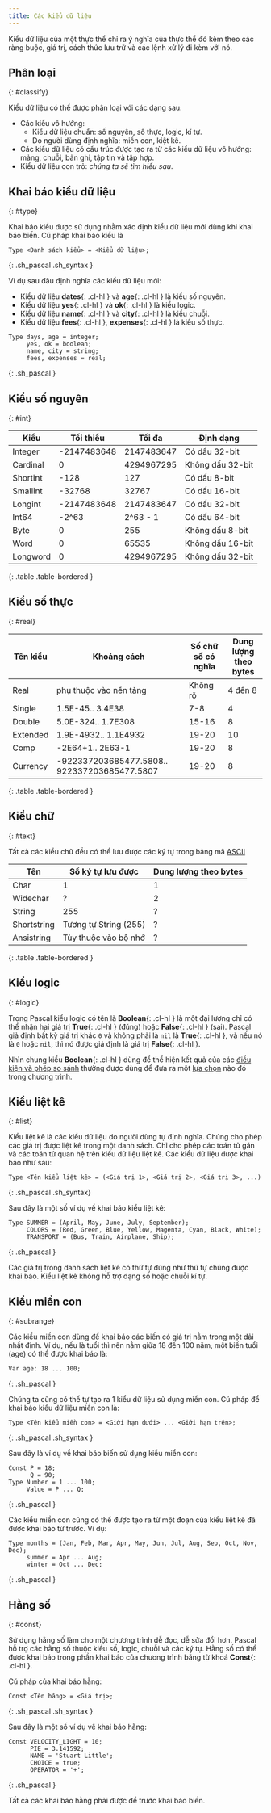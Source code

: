 ```yaml
---
title: Các kiểu dữ liệu
---
```


Kiểu dữ liệu của một thực thể chỉ ra ý nghĩa của thực thể đó kèm theo các ràng buộc, giá trị, cách thức lưu trữ và các lệnh xử lý đi kèm với nó.

## Phân loại
{: #classify}

Kiểu dữ liệu có thể được phân loại với các dạng sau:
- Các kiểu vô hướng: 
	+ Kiểu dữ liệu chuẩn: số nguyên, số thực, logic, kí tự.
	+ Do người dùng định nghĩa: miền con, kiệt kê.
- Các kiểu dữ liệu có cấu trúc được tạo ra từ các kiểu dữ liệu vô hướng: mảng, chuỗi, bản ghi, tập tin và tập hợp.
- Kiểu dữ liệu con trỏ: *chúng ta sẽ tìm hiểu sau*.

## Khai báo kiểu dữ liệu
{: #type}

Khai báo kiểu được sử dụng nhằm xác định kiểu dữ liệu mới dùng khi khai báo biến. Cú pháp khai báo kiểu là

```
Type <Danh sách kiểu> = <Kiểu dữ liệu>;
```
{: .sh_pascal .sh_syntax }

Ví dụ sau đâu định nghĩa các kiểu dữ liệu mới:
- Kiểu dữ liệu **dates**{: .cl-hl } và **age**{: .cl-hl } là kiểu số nguyên.
- Kiểu dữ liệu **yes**{: .cl-hl } và **ok**{: .cl-hl } là kiểu logic.
- Kiểu dữ liệu **name**{: .cl-hl } và **city**{: .cl-hl } là kiểu chuỗi.
- Kiểu dữ liệu **fees**{: .cl-hl }, **expenses**{: .cl-hl } là kiểu số thực.

```
Type days, age = integer;
     yes, ok = boolean;
     name, city = string;
     fees, expenses = real;
```
{: .sh_pascal }

## Kiểu số nguyên
{: #int}

|   Kiểu       |  Tối thiểu     |   Tối đa      |   Định dạng        |
|--------------|----------------|---------------|--------------------|
|   Integer    |  -2147483648   |   2147483647  |   Có dấu 32-bit    |
|   Cardinal   |  0             |   4294967295  |   Không dấu 32-bit |
|   Shortint   |  -128          |   127         |   Có dấu 8-bit     |
|   Smallint   |  -32768        |   32767       |   Có dấu 16-bit    |
|   Longint    |  -2147483648   |   2147483647  |   Có dấu 32-bit    |
|   Int64      |  -2^63         |   2^63 - 1    |   Có dấu 64-bit    |
|   Byte       |  0             |   255         |   Không dấu 8-bit  |
|   Word       |  0             |   65535       |   Không dấu 16-bit |
|   Longword   |  0             |   4294967295  |   Không dấu 32-bit |
{: .table .table-bordered }

## Kiểu số thực
{: #real}

| Tên kiểu | Khoảng cách            | Số chữ số có nghĩa | Dung lượng theo bytes |
|----------|------------------------|--------------------|-----------------------|
| Real     | phụ thuộc vào nền tảng | Không rõ           | 4 đến 8               |
| Single   | 1.5E-45.. 3.4E38       | 7-8                | 4                     |
| Double   | 5.0E-324.. 1.7E308     | 15-16              | 8                     |
| Extended | 1.9E-4932.. 1.1E4932   | 19-20              | 10                    |
| Comp     | -2E64+1.. 2E63-1       | 19-20              | 8                     |
| Currency | -922337203685477.5808.. 922337203685477.5807 | 19-20 | 8            |
{: .table .table-bordered }

## Kiểu chữ
{: #text}

Tất cả các kiểu chữ đều có thể lưu được các ký tự trong bảng mã [ASCII](https://vi.wikipedia.org/wiki/ASCII)

| Tên         | Số ký tự lưu được     | Dung lượng theo bytes |
|-------------|-----------------------|-----------------------|
| Char        | 1                     | 1                     |
| Widechar    | ?                     | 2                     |
| String      | 255                   | ?                     |
| Shortstring | Tương tự String (255) | ?                     |
| Ansistring  | Tùy thuộc vào bộ nhớ  | ?                     |
{: .table .table-bordered }

## Kiểu logic
{: #logic}

Trong Pascal kiểu logic có tên là **Boolean**{: .cl-hl } là một đại lượng chỉ có thể nhận hai giá trị **True**{: .cl-hl } (đúng) hoặc **False**{: .cl-hl } (sai). Pascal giả định bất kỳ giá trị khác `0` và không phải là `nil` là **True**{: .cl-hl }, và nếu nó là `0` hoặc `nil`, thì nó được giả định là giá trị **False**{: .cl-hl }.

Nhìn chung kiểu **Boolean**{: .cl-hl } dùng để thể hiện kết quả của các [điều kiện và phép so sánh](/dev/pascal/conditions/#logic) thường được dùng để đưa ra một [lựa chọn](/dev/pascal/conditions) nào đó trong chương trình.

## Kiểu liệt kê
{: #list}

Kiểu liệt kê là các kiểu dữ liệu do người dùng tự định nghĩa. Chúng cho phép các giá trị được liệt kê trong một danh sách. Chỉ cho phép các toán tử gán và các toán tử quan hệ trên kiểu dữ liệu liệt kê. Các kiểu dữ liệu được khai báo như sau:

```
Type <Tên kiểu liệt kê> = (<Giá trị 1>, <Giá trị 2>, <Giá trị 3>, ...)
```
{: .sh_pascal .sh_syntax}

Sau đây là một số ví dụ về khai báo kiểu liệt kê:

```
Type SUMMER = (April, May, June, July, September);
     COLORS = (Red, Green, Blue, Yellow, Magenta, Cyan, Black, White);
     TRANSPORT = (Bus, Train, Airplane, Ship);
```
{: .sh_pascal }

Các giá trị trong danh sách liệt kê có thứ tự đúng như thứ tự chúng được khai báo. Kiểu liệt kê không hỗ trợ dạng số hoặc chuỗi kí tự.

## Kiểu miền con
{: #subrange}

Các kiểu miền con dùng để khai báo các biến có giá trị nằm trong một dải nhất định. Ví dụ, nếu là tuổi thì nên nằm giữa 18 đến 100 năm, một biến tuổi (age) có thể được khai báo là:

```
Var age: 18 ... 100;
```
{: .sh_pascal }

Chúng ta cũng có thế tự tạo ra 1 kiểu dữ liệu sử dụng miền con. Cú pháp để khai báo kiểu dữ liệu miền con là:

```
Type <Tên kiểu miền con> = <Giới hạn dưới> ... <Giới hạn trên>;
```
{: .sh_pascal .sh_syntax }

Sau đây là ví dụ về khai báo biến sử dụng kiểu miền con:

```
Const P = 18;
      Q = 90;
Type Number = 1 ... 100;
     Value = P ... Q;
```
{: .sh_pascal }

Các kiểu miền con cũng có thể được tạo ra từ một đoạn của kiểu liệt kê đã được khai báo từ trước. Ví dụ:

```
Type months = (Jan, Feb, Mar, Apr, May, Jun, Jul, Aug, Sep, Oct, Nov, Dec);
     summer = Apr ... Aug;
     winter = Oct ... Dec;
```
{: .sh_pascal }

## Hằng số
{: #const}

Sử dụng hằng số làm cho một chương trình dễ đọc, dễ sửa đổi hơn. Pascal hỗ trợ các hằng số thuộc kiểu số, logic, chuỗi và các ký tự. Hằng số có thể được khai báo trong phần khai báo của chương trình bằng từ khoá **Const**{: .cl-hl }.

Cú pháp của khai báo hằng:

```
Const <Tên hằng> = <Giá trị>;
```
{: .sh_pascal .sh_syntax }

Sau đây là một số ví dụ về khai báo hằng:

```
Const VELOCITY_LIGHT = 10;
      PIE = 3.141592;
      NAME = 'Stuart Little';
      CHOICE = true;
      OPERATOR = '+';
```
{: .sh_pascal }

Tất cả các khai báo hằng phải được để trước khai báo biến.
